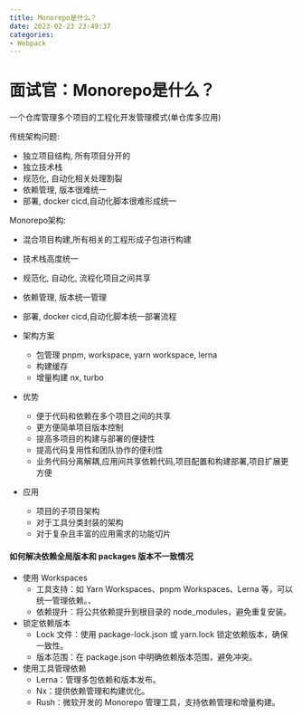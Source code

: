 ```yaml
---
title: Monorepo是什么？
date: 2023-02-23 23:49:37
categories: 
- Webpack
---
```


# 面试官：Monorepo是什么？
一个仓库管理多个项目的工程化开发管理模式(单仓库多应用)


传统架构问题:
- 独立项目结构, 所有项目分开的
- 独立技术栈
- 规范化, 自动化相关处理割裂
- 依赖管理, 版本很难统一
- 部署, docker cicd,自动化脚本很难形成统一



Monorepo架构:

- 混合项目构建,所有相关的工程形成子包进行构建
- 技术栈高度统一
- 规范化, 自动化, 流程化项目之间共享
- 依赖管理, 版本统一管理
- 部署, docker cicd,自动化脚本统一部署流程
- 架构方案
  - 包管理 pnpm, workspace, yarn workspace, lerna
  - 构建缓存
  - 增量构建 nx, turbo



- 优势
    - 便于代码和依赖在多个项目之间的共享
    - 更方便简单项目版本控制
    - 提高多项目的构建与部署的便捷性
    - 提高代码复用性和团队协作的便利性
    - 业务代码分离解耦,应用间共享依赖代码,项目配置和构建部署,项目扩展更方便

- 应用
    - 项目的子项目架构
    - 对于工具分类封装的架构
    - 对于复杂且丰富的应用需求的功能切片


#### 如何解决依赖全局版本和 packages 版本不一致情况
- 使用 Workspaces
  - 工具支持：如 Yarn Workspaces、pnpm Workspaces、Lerna 等，可以统一管理依赖。、
  - 依赖提升：将公共依赖提升到根目录的 node_modules，避免重复安装。
- 锁定依赖版本
  - Lock 文件：使用 package-lock.json 或 yarn.lock 锁定依赖版本，确保一致性。
  - 版本范围：在 package.json 中明确依赖版本范围，避免冲突。
- 使用工具管理依赖
  - Lerna：管理多包依赖和版本发布。
  - Nx：提供依赖管理和构建优化。
  - Rush：微软开发的 Monorepo 管理工具，支持依赖管理和增量构建。
